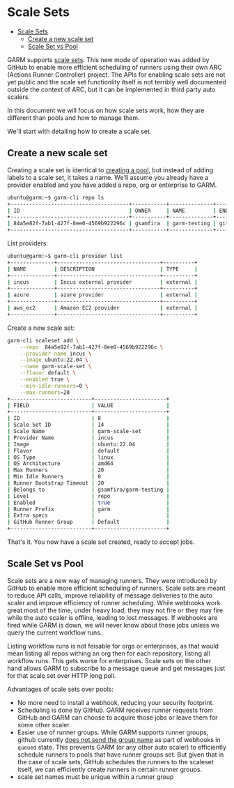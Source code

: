 # Scale Sets

<!-- TOC -->

- [Scale Sets](#scale-sets)
    - [Create a new scale set](#create-a-new-scale-set)
    - [Scale Set vs Pool](#scale-set-vs-pool)

<!-- /TOC -->

GARM supports [scale sets](https://docs.github.com/en/actions/hosting-your-own-runners/managing-self-hosted-runners-with-actions-runner-controller/deploying-runner-scale-sets-with-actions-runner-controller). This new mode of operation was added by GitHub to enable more efficient scheduling of runners using their own ARC (Actions Runner Controller) project. The APIs for enabling scale sets are not yet public and the scale set functionlity itself is not terribly well documented outside the context of ARC, but it can be implemented in third party auto scalers.

In this document we will focus on how scale sets work, how they are different than pools and how to manage them.

We'll start with detailing how to create a scale set.

## Create a new scale set

Creating a scale set is identical to [creating a pool](/doc/using_garm.md#creating-a-runner-pool), but instead of adding labels to a scale set, it takes a name. We'll assume you already have a provider enabled and you have added a repo, org or enterprise to GARM.

```bash
ubuntu@garm:~$ garm-cli repo ls
+--------------------------------------+-----------+--------------+------------+------------------+--------------------+------------------+
| ID                                   | OWNER     | NAME         | ENDPOINT   | CREDENTIALS NAME | POOL BALANCER TYPE | POOL MGR RUNNING |
+--------------------------------------+-----------+--------------+------------+------------------+--------------------+------------------+
| 84a5e82f-7ab1-427f-8ee0-4569b922296c | gsamfira  | garm-testing | github.com | gabriel-samfira  | roundrobin         | true             |
+--------------------------------------+-----------+--------------+------------+------------------+--------------------+------------------+
```

List providers:

```bash
ubuntu@garm:~$ garm-cli provider list
+--------------+---------------------------------+----------+
| NAME         | DESCRIPTION                     | TYPE     |
+--------------+---------------------------------+----------+
| incus        | Incus external provider         | external |
+--------------+---------------------------------+----------+
| azure        | azure provider                  | external |
+--------------+---------------------------------+----------+
| aws_ec2      | Amazon EC2 provider             | external |
+--------------+---------------------------------+----------+
```

Create a new scale set:

```bash
garm-cli scaleset add \
    --repo  84a5e82f-7ab1-427f-8ee0-4569b922296c \
    --provider-name incus \
    --image ubuntu:22.04 \
    --name garm-scale-set \
    --flavor default \
    --enabled true \
    --min-idle-runners=0 \
    --max-runners=20
+--------------------------+-----------------------+
| FIELD                    | VALUE                 |
+--------------------------+-----------------------+
| ID                       | 8                     |
| Scale Set ID             | 14                    |
| Scale Name               | garm-scale-set        |
| Provider Name            | incus                 |
| Image                    | ubuntu:22.04          |
| Flavor                   | default               |
| OS Type                  | linux                 |
| OS Architecture          | amd64                 |
| Max Runners              | 20                    |
| Min Idle Runners         | 0                     |
| Runner Bootstrap Timeout | 20                    |
| Belongs to               | gsamfira/garm-testing |
| Level                    | repo                  |
| Enabled                  | true                  |
| Runner Prefix            | garm                  |
| Extra specs              |                       |
| GitHub Runner Group      | Default               |
+--------------------------+-----------------------+
```

That's it. You now have a scale set created, ready to accept jobs.

## Scale Set vs Pool

Scale sets are a new way of managing runners. They were introduced by GitHub to enable more efficient scheduling of runners. Scale sets are meant to reduce API calls, improve reliability of message deliveries to the auto scaler and improve efficiency of runner scheduling. While webhooks work great most of the time, under heavy load, they may not fire or they may fire while the auto scaler is offline, leading to lost messages. If webhooks are fired while GARM is down, we will never know about those jobs unless we query the current workflow runs.

Listing workflow runs is not feisable for orgs or enterprises, as that would mean listing all repos withing an org then for each repository, listing all workflow runs. This gets worse for enterprises. Scale sets on the other hand allows GARM to subscribe to a message queue and get messages just for that scale set over HTTP long poll.

Advantages of scale sets over pools:

* No more need to install a webhook, reducing your security footprint.
* Scheduling is done by GitHub. GARM receives runner requests from GitHub and GARM can choose to acquire those jobs or leave them for some other scaler.
* Easier use of runner groups. While GARM supports runner groups, github currently [does not send the group name](https://github.com/orgs/community/discussions/158000) as part of webhooks in `queued` state. This prevents GARM (or any other auto scaler) to efficiently schedule runners to pools that have runner groups set. But given that in the case of scale sets, GitHub schedules the runners to the scaleset itself, we can efficiently create runners in certain runner groups.
* scale set names must be unique within a runner group